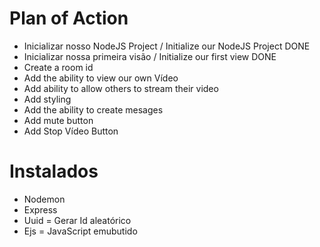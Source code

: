 # Plan of Action


- Inicializar nosso NodeJS Project / Initialize our NodeJS Project DONE
- Inicializar nossa primeira visão / Initialize our first view DONE
- Create a room id 
- Add the ability to view our own Vídeo
- Add ability to allow others to stream their video
- Add styling 
- Add the ability to create mesages
- Add mute button 
- Add Stop Vídeo Button

# Instalados

- Nodemon
- Express
- Uuid = Gerar Id aleatórico
- Ejs = JavaScript emubutido
